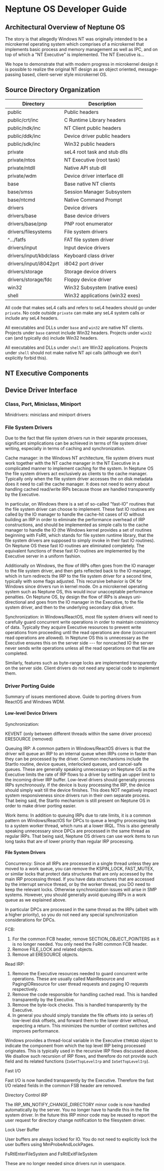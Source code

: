 # Neptune OS Developer Guide

## Architectural Overview of Neptune OS

The story is that allegedly Windows NT was originally intended to be a microkernel
operating system which comprises of a microkernel that implements basic process and
memory management as well as IPC, and on top of which a "NT Executive" is implemented.
The NT Executive is...

We hope to demonstrate that with modern progress in microkernel design it is possible
to realize the original NT design as an object oriented, message-passing based,
client-server style microkernel OS.

## Source Directory Organization

| Directory		 | Description			   |
| ---------------------  | ------------------------------- |
| public		 | Public headers                  |
| public/crt/inc	 | C Runtime Library headers	   |
| public/ndk/inc	 | NT Client public headers	   |
| public/ddk/inc	 | Device driver public headers	   |
| public/sdk/inc	 | Win32 public headers		   |
| private		 | seL4 root task and stub dlls	   |
| private/ntos		 | NT Executive (root task)  	   |
| private/ntdll		 | Native API stub dll		   |
| private/wdm		 | Device driver interface dll	   |
| base			 | Base native NT clients	   |
| base/smss		 | Session Manager Subsystem	   |
| base/ntcmd             | Native Command Prompt	   |
| drivers                | Device drivers                  |
| drivers/base           | Base device drivers             |
| drivers/base/pnp       | PNP root enumerator             |
| drivers/filesystems    | File system drivers		   |
| ^.../fatfs		 | FAT file system driver	   |
| drivers/input          | Input device drivers            |
| drivers/input/kbdclass | Keyboard class driver           |
| drivers/input/i8042prt | i8042 port driver               |
| drivers/storage        | Storage device drivers          |
| drivers/storage/fdc    | Floppy device driver            |
| win32			 | Win32 Subsystem (native exes)   |
| shell			 | Win32 applications (win32 exes) |

All code that makes seL4 calls and refers to seL4 headers should go under `private`.
No code outside `private` can make any seL4 system calls or include any seL4 headers.

All executables and DLLs under `base` and `win32` are native NT clients. Projects under
`base` cannot include Win32 headers. Projects under `win32` can (and typically do) include
Win32 headers.

All executables and DLLs under `shell` are Win32 applications. Projects under `shell`
should not make native NT api calls (although we don't explicitly forbid this).

## NT Executive Components

## Device Driver Interface

### Class, Port, Miniclass, Miniport

Minidrivers: miniclass and miniport drivers

### File System Drivers

Due to the fact that file system drivers run in their separate processes, significant
simplications can be achieved in terms of file system driver writing, especially in
terms of caching and synchronization.

Cache manager: in the Windows NT architecture, file system drivers must work together
with the NT cache manager in the NT Executive in a complicated manner to implement
caching for the system. In Neptune OS the file system drivers act exclusively as
clients to the cache manager. Typically only when the file system driver accesses the
on disk metadata does it need to call the cache manager. It does not need to worry about
handling cached read/write IRPs because those are handled transparently by the Executive.

In particular, on Windows there is a set of so-called "fast-IO" routines that the file
system driver can choose to implement. These fast IO routines are called by the IO manager
to handle the cache-hit cases of IO without building an IRP in order to eliminate the
performance overhead of IRP constructions, and should be implemented as simple calls to the
cache manager to handle the IO (the Windows kernel provides a set of routines beginning
with FsRtl, which stands for file system runtime library, that the file system drivers
are supposed to simply invoke in their fast IO routines). On Neptune OS these fast IO
routines are eliminated completely. The equivalent functions of these fast IO routines
are implemented by the Executive server in a uniform fashion.

Additionally on Windows, the flow of IRPs often goes from the IO manager to the file
system driver, and then gets reflected back to the IO manager, which in turn redirects
the IRP to the file system driver for a second time, typically with some flags adjusted.
This recursive behavior is OK for Windows since drivers run in kernel mode. On a microkernel
operating system such as Neptune OS, this would incur unacceptable performance penalties.
On Neptune OS, by design the flow of IRPs is always uni-directional and goes from the
IO manager in the Executive, to the file system driver, and then to the underlying
secondary disk driver.

Synchronization: in Windows/ReactOS, most file system drivers will need to carefully
guard concurrent write operations in order to maintain consistency of data. Typically
they acquire Executive resources to prevent write operations from proceeding until the
read operations are done (concurrent read operations are allowed). In Neptune OS this
is unnecessary as the Executive ensures this on the server side --- for noncached IO
the server never sends write operations unless all the read operations on that file
are completed.

Similarly, features such as byte-range locks are implemented transparently on the server
side. Client drivers do not need any special code to implement them.

### Driver Porting Guide

Summary of issues mentioned above. Guide to porting drivers from ReactOS and Windows WDM.

#### Low-level Device Drivers

Synchronization:

KEVENT (only between different threads within the same driver process)
ERESOURCE (removed)

Queuing IRP:
A common pattern in Windows/ReactOS drivers is that the driver will queue an IRP to an
internal queue when IRPs come in faster than they can be processed by the driver. Common
mechanisms include the StartIo routine, device queues, interlocked queues, and cancel-safe
queues. These are generally speaking unnecessary on Neptune OS as the Executive limits
the rate of IRP flows to a driver by setting an upper limit to the incoming driver IRP
buffer. Low-level drivers should generally process IRPs synchronously. If the device is
busy processing the IRP, the device should simply wait till the device finishes. This does
NOT negatively impact system responsiveness since drivers run in their own separate process.
That being said, the StartIo mechanism is still present on Neptune OS in order to make
driver porting easier.

Work items:
In addition to queuing IRPs due to rate limits, it is a common pattern on Windows/ReactOS
for DPCs to queue a lengthy processing task to a system worker thread, which runs at
a lower IRQL. This is also generally speaking unnecessary since DPCs are processed in the
same thread as regular IRPs. That being said, Neptune OS drivers can use work items to run
long tasks that are of lower priority than regular IRP processing.

#### File System Drivers

Concurrency:
Since all IRPs are processed in a single thread unless they are moved to a work queue,
you can remove the KSPIN_LOCK, FAST_MUTEX, or similar locks that protect data structures
that are only accessed by the main IRP processing thread. If you have data structures
that are accessed by the interrupt service thread, or by the worker thread, you DO need
to keep the relevant locks. Otherwise synchronization issues will arise in SMP systems.
However, you should generally avoid queuing IRPs in a work queue as we explained above.

In particular DPCs are processed in the same thread as the IRPs (albeit with a higher
priority), so you do not need any special synchronization considerations for DPCs.

FCB:
1. For the common FCB header, remove SECTION_OBJECT_POINTERS as it is no longer needed.
   You only need the FsRtl common FCB header.
2. Remove FILE_LOCK and related objects.
3. Remove all ERESOURCE objects.

Read IRP:

1. Remove the Executive resources needed to guard concurrent write operations. These are
usually called MainResource and PagingIOResource for user thread requests and paging IO
requests respectively.
2. Remove the code responsible for handling cached read. This is handled transparently
by the Executive.
3. Remove the byte-lock checks. This is handled transparently by the Executive.
4. In general you should simply translate the file offsets into (a series of) low-level
disk offsets, and forward them to the lower driver without, expecting a return. This
minimizes the number of context switches and improves performance.

Windows provides a thread-local variable in the Executive `ETHREAD` object to indicate
the component from which the top level IRP being processed originates. This is typically
used in the recursive IRP flows discussed above. We disallow such recursion of IRP
flows, and therefore do not provide such field and its related functions (`IoGetTopLevelIrp`
and `IoSetTopLevelIrp`).

Fast I/O

Fast I/O is now handled transparently by the Executive. Therefore the fast I/O related
fields in the common FSB header are removed.

Directory Control IRP

The IRP_MN_NOTIFY_CHANGE_DIRECTORY minor code is now handled automatically by the
server. You no longer have to handle this in the file system driver. In the future
this IRP minor code may be reused to report the user request for directory change
notification to the filesystem driver.

Lock User Buffer

User buffers are always locked for IO. You do not need to explicitly lock the user
buffers using MmProbeAndLockPages.

FsRtlEnterFileSystem and FsRtlExitFileSystem

These are no longer needed since drivers run in userspace.